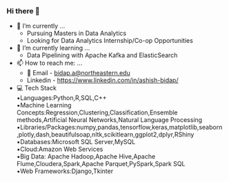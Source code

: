 ### Hi there 👋
- 🔭 I’m currently ...<br>
  - Pursuing Masters in Data Analytics
  - Looking for Data Analytics Internship/Co-op Opportunities
- 🌱 I’m currently learning ...
  - Data Pipelining with Apache Kafka and ElasticSearch
- 📫 How to reach me: ...
  - :email: Email - bidap.a@northeastern.edu
  - Linkedin - https://www.linkedin.com/in/ashish-bidap/
- :computer: Tech Stack<br>
    ▪️Languages:Python,R,SQL,C++ <br>
    ▪️Machine Learning Concepts:Regression,Clustering,Classification,Ensemble methods,Artificial Neural Networks,Natural Language Processing<br>
    ▪️Libraries/Packages:numpy,pandas,tensorflow,keras,matplotlib,seaborn,plotly,dash,beautifulsoap,nltk,scikitlearn,ggplot2,dplyr,RShiny<br>
    ▪️Databases:Microsoft SQL Server,MySQL<br>
    ▪️Cloud:Amazon Web Services<br>
    ▪️Big Data: Apache Hadoop,Apache Hive,Apache Flume,Cloudera,Spark,Apache Parquet,PySpark,Spark SQL <br>
    ▪️Web Frameworks:Django,Tkinter
